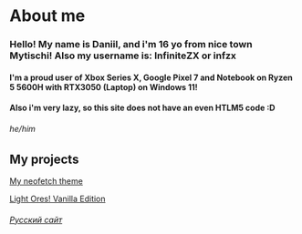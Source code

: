 # About me
### Hello! My name is Daniil, and i'm 16 yo from nice town Mytischi! Also my username is: InfiniteZX or infzx
#### I'm a proud user of Xbox Series X, Google Pixel 7 and Notebook on Ryzen 5 5600H with RTX3050 (Laptop) on Windows 11!
#### Also i'm very lazy, so this site does not have an even HTLM5 code :D
###### he/him
## My projects
[My neofetch theme](https://github.com/InfiniteZX/neofetch-themes/releases/tag/Release)

[Light Ores! Vanilla Edition](https://modrinth.com/resourcepack/light-ores!)




###### [Русский сайт](https://infinitezx.github.io/ru)
